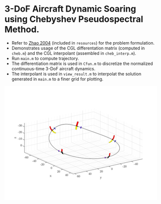 # 3-DoF Aircraft Dynamic Soaring using Chebyshev Pseudospectral Method.

 - Refer to [Zhao 2004](https://doi.org/10.1002/oca.739) (included in `resources`) for the problem formulation. 
 - Demonstrates usage of the CGL differentation matrix (computed in `cheb.m`) and the CGL interpolant (assembled in `cheb_interp.m`).
 - Run `main.m` to compute trajectory.
 - The differentiation matrix is used in `Cfun.m` to discretize the normalized continuous-time 3-DoF aircraft dynamics.
 - The interpolant is used in `view_result.m` to interpolat the solution generated in `main.m` to a finer grid for plotting.

![DS image](media/sample_traj.png)
